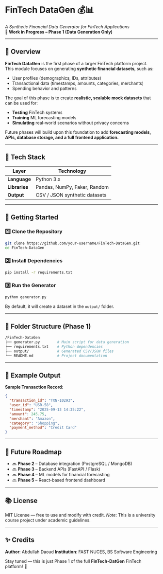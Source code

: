 # FinTech DataGen 💰📊

*A Synthetic Financial Data Generator for FinTech Applications*  
**🚧 Work in Progress – Phase 1 (Data Generation Only)**

---

## 📌 Overview

**FinTech DataGen** is the first phase of a larger FinTech platform project.  
This module focuses on generating **synthetic financial datasets**, such as:

- User profiles (demographics, IDs, attributes)
- Transactional data (timestamps, amounts, categories, merchants)
- Spending behavior and patterns

The goal of this phase is to create **realistic, scalable mock datasets** that can be used for:

- **Testing** FinTech systems
- **Training** ML forecasting models
- **Simulating** real-world scenarios without privacy concerns

Future phases will build upon this foundation to add **forecasting models, APIs, database storage, and a full frontend application.**

---

## 🧰 Tech Stack

| Layer | Technology |
| --- | --- |
| **Language** | Python 3.x |
| **Libraries** | Pandas, NumPy, Faker, Random |
| **Output** | CSV / JSON synthetic datasets |

---

## 🚀 Getting Started

### 1️⃣ Clone the Repository
```bash
git clone https://github.com/your-username/FinTech-DataGen.git
cd FinTech-DataGen
````

### 2️⃣ Install Dependencies

```bash
pip install -r requirements.txt
```

### 3️⃣ Run the Generator

```bash
python generator.py
```

By default, it will create a dataset in the `output/` folder.

---

## 📂 Folder Structure (Phase 1)

```bash
/FinTech-DataGen
├── generator.py        # Main script for data generation
├── requirements.txt    # Python dependencies
├── output/             # Generated CSV/JSON files
└── README.md           # Project documentation
```

---

## 🧪 Example Output

**Sample Transaction Record:**

```json
{
  "transaction_id": "TXN-10293",
  "user_id": "USR-58",
  "timestamp": "2025-09-13 14:35:22",
  "amount": 245.75,
  "merchant": "Amazon",
  "category": "Shopping",
  "payment_method": "Credit Card"
}
```

---

## 🎯 Future Roadmap

* 🔜 **Phase 2** – Database integration (PostgreSQL / MongoDB)
* 🔜 **Phase 3** – Backend APIs (FastAPI / Flask)
* 🔜 **Phase 4** – ML models for financial forecasting
* 🔜 **Phase 5** – React-based frontend dashboard

---

## 📚 License

MIT License — free to use and modify with credit.
*Note*: This is a university course project under academic guidelines.

---

## ✨ Credits

**Author**: Abdullah Daoud
**Institution**: FAST NUCES, BS Software Engineering

Stay tuned — this is just Phase 1 of the full **FinTech-DatGen** FinTech platform! 🚀

```
